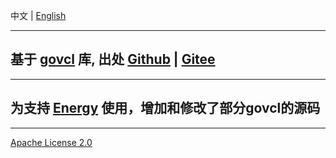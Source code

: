 中文 | [English](README.md)

---

## 基于 [govcl](https://gitee.com/ying32/govcl/) 库, 出处 [Github](https://github.com/energye/golcl) | [Gitee](https://gitee.com/ying32/govcl)

----

## 为支持 [Energy](https://github.com/energye/energy) 使用，增加和修改了部分govcl的源码

----
[Apache License 2.0](https://github.com/energye/golcl/blob/master/LICENSE)
